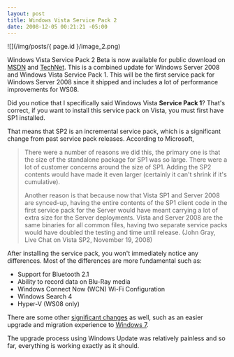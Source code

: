 ```yaml
---
layout: post
title: Windows Vista Service Pack 2
date: 2008-12-05 00:21:21 -05:00
---
```


![](/img/posts/{ page.id }/image_2.png)

Windows Vista Service Pack 2 Beta is now available for public download on [MSDN](http://msdn.microsoft.com/en-us/windows/dd262148.aspx) and [TechNet](http://technet.microsoft.com/en-us/windows/dd262148.aspx). This is a combined update for Windows Server 2008 and Windows Vista Service Pack 1. This will be the first service pack for Windows Server 2008 since it shipped and includes a lot of performance improvements for WS08.

Did you notice that I specifically said Windows Vista **Service Pack 1**? That's correct, if you want to install this service pack on Vista, you must first have SP1 installed.

That means that SP2 is an incremental service pack, which is a significant change from past service pack releases. According to Microsoft, 

> There were a number of reasons we did this, the primary one is that the size of the standalone package for SP1 was so large. There were a lot of customer concerns around the size of SP1. Adding the SP2 contents would have made it even larger (certainly it can't shrink if it's cumulative).
> 
> Another reason is that because now that Vista SP1 and Server 2008 are synced-up, having the entire contents of the SP1 client code in the first service pack for the Server would have meant carrying a lot of extra size for the Server deployments. Vista and Server 2008 are the same binaries for all common files, having two separate service packs would have doubled the testing and time until release. (John Gray, Live Chat on Vista SP2, November 19, 2008)

After installing the service pack, you won't immediately notice any differences. Most of the differences are more fundamental such as:

* Support for Bluetooth 2.1
* Ability to record data on Blu-Ray media
* Windows Connect Now (WCN) Wi-Fi Configuration
* Windows Search 4
* Hyper-V (WS08 only)  

There are some other [significant changes](http://technet.microsoft.com/en-us/library/dd335036.aspx?ITPID=sprblog) as well, such as an easier upgrade and migration experience to [Windows 7](http://blogs.technet.com/springboard/archive/2008/10/28/live-from-pdc-2008-a-first-look-at-windows-7.aspx).

The upgrade process using Windows Update was relatively painless and so far, everything is working exactly as it should. 

